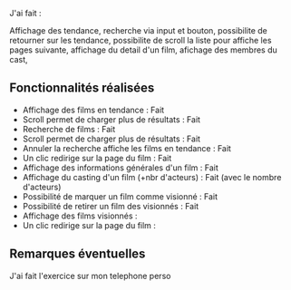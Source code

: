 J'ai fait :

Affichage des tendance,
recherche via input et bouton,
possibilite de retourner sur les tendance,
possibilite de scroll la liste pour affiche les pages suivante,
affichage du detail d'un film,
afichage des membres du cast, 

## Fonctionnalités réalisées

* Affichage des films en tendance : Fait
* Scroll permet de charger plus de résultats : Fait 
* Recherche de films : Fait
* Scroll permet de charger plus de résultats : Fait
* Annuler la recherche affiche les films en tendance : Fait
* Un clic redirige sur la page du film : Fait
* Affichage des informations générales d'un film : Fait
* Affichage du casting d'un film (+nbr d'acteurs) : Fait (avec le nombre d'acteurs)
* Possibilité de marquer un film comme visionné : Fait
* Possibilité de retirer un film des visionnés : Fait
* Affichage des films visionnés :
* Un clic redirige sur la page du film :


## Remarques éventuelles

J'ai fait l'exercice sur mon telephone perso